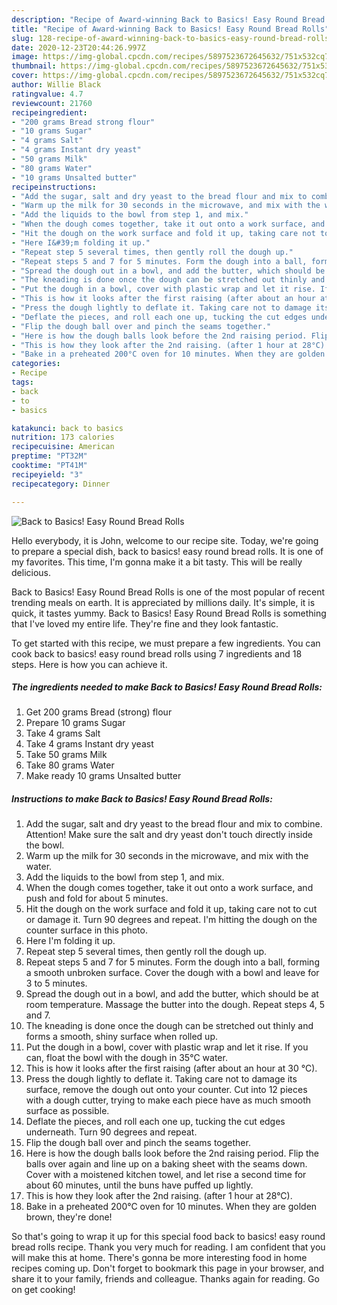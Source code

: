 ```yaml
---
description: "Recipe of Award-winning Back to Basics! Easy Round Bread Rolls"
title: "Recipe of Award-winning Back to Basics! Easy Round Bread Rolls"
slug: 128-recipe-of-award-winning-back-to-basics-easy-round-bread-rolls
date: 2020-12-23T20:44:26.997Z
image: https://img-global.cpcdn.com/recipes/5897523672645632/751x532cq70/back-to-basics-easy-round-bread-rolls-recipe-main-photo.jpg
thumbnail: https://img-global.cpcdn.com/recipes/5897523672645632/751x532cq70/back-to-basics-easy-round-bread-rolls-recipe-main-photo.jpg
cover: https://img-global.cpcdn.com/recipes/5897523672645632/751x532cq70/back-to-basics-easy-round-bread-rolls-recipe-main-photo.jpg
author: Willie Black
ratingvalue: 4.7
reviewcount: 21760
recipeingredient:
- "200 grams Bread strong flour"
- "10 grams Sugar"
- "4 grams Salt"
- "4 grams Instant dry yeast"
- "50 grams Milk"
- "80 grams Water"
- "10 grams Unsalted butter"
recipeinstructions:
- "Add the sugar, salt and dry yeast to the bread flour and mix to combine. Attention! Make sure the salt and dry yeast don&#39;t touch directly inside the bowl."
- "Warm up the milk for 30 seconds in the microwave, and mix with the water."
- "Add the liquids to the bowl from step 1, and mix."
- "When the dough comes together, take it out onto a work surface, and push and fold for about 5 minutes."
- "Hit the dough on the work surface and fold it up, taking care not to cut or damage it. Turn 90 degrees and repeat. I&#39;m hitting the dough on the counter surface in this photo."
- "Here I&#39;m folding it up."
- "Repeat step 5 several times, then gently roll the dough up."
- "Repeat steps 5 and 7 for 5 minutes. Form the dough into a ball, forming a smooth unbroken surface. Cover the dough with a bowl and leave for 3 to 5 minutes."
- "Spread the dough out in a bowl, and add the butter, which should be at room temperature. Massage the butter into the dough. Repeat steps 4, 5 and 7."
- "The kneading is done once the dough can be stretched out thinly and forms a smooth, shiny surface when rolled up."
- "Put the dough in a bowl, cover with plastic wrap and let it rise. If you can, float the bowl with the dough in 35°C water."
- "This is how it looks after the first raising (after about an hour at 30 °C)."
- "Press the dough lightly to deflate it. Taking care not to damage its surface, remove the dough out onto your counter. Cut into 12 pieces with a dough cutter, trying to make each piece have as much smooth surface as possible."
- "Deflate the pieces, and roll each one up, tucking the cut edges underneath. Turn 90 degrees and repeat."
- "Flip the dough ball over and pinch the seams together."
- "Here is how the dough balls look before the 2nd raising period. Flip the balls over again and line up on a baking sheet with the seams down. Cover with a moistened kitchen towel, and let rise a second time for about 60 minutes, until the buns have puffed up lightly."
- "This is how they look after the 2nd raising. (after 1 hour at 28°C)."
- "Bake in a preheated 200°C oven for 10 minutes. When they are golden brown, they&#39;re done!"
categories:
- Recipe
tags:
- back
- to
- basics

katakunci: back to basics 
nutrition: 173 calories
recipecuisine: American
preptime: "PT32M"
cooktime: "PT41M"
recipeyield: "3"
recipecategory: Dinner

---
```



![Back to Basics! Easy Round Bread Rolls](https://img-global.cpcdn.com/recipes/5897523672645632/751x532cq70/back-to-basics-easy-round-bread-rolls-recipe-main-photo.jpg)

Hello everybody, it is John, welcome to our recipe site. Today, we're going to prepare a special dish, back to basics! easy round bread rolls. It is one of my favorites. This time, I'm gonna make it a bit tasty. This will be really delicious.



Back to Basics! Easy Round Bread Rolls is one of the most popular of recent trending meals on earth. It is appreciated by millions daily. It's simple, it is quick, it tastes yummy. Back to Basics! Easy Round Bread Rolls is something that I've loved my entire life. They're fine and they look fantastic.


To get started with this recipe, we must prepare a few ingredients. You can cook back to basics! easy round bread rolls using 7 ingredients and 18 steps. Here is how you can achieve it.

<!--inarticleads1-->

##### The ingredients needed to make Back to Basics! Easy Round Bread Rolls:

1. Get 200 grams Bread (strong) flour
1. Prepare 10 grams Sugar
1. Take 4 grams Salt
1. Take 4 grams Instant dry yeast
1. Take 50 grams Milk
1. Take 80 grams Water
1. Make ready 10 grams Unsalted butter




<!--inarticleads2-->

##### Instructions to make Back to Basics! Easy Round Bread Rolls:

1. Add the sugar, salt and dry yeast to the bread flour and mix to combine. Attention! Make sure the salt and dry yeast don&#39;t touch directly inside the bowl.
1. Warm up the milk for 30 seconds in the microwave, and mix with the water.
1. Add the liquids to the bowl from step 1, and mix.
1. When the dough comes together, take it out onto a work surface, and push and fold for about 5 minutes.
1. Hit the dough on the work surface and fold it up, taking care not to cut or damage it. Turn 90 degrees and repeat. I&#39;m hitting the dough on the counter surface in this photo.
1. Here I&#39;m folding it up.
1. Repeat step 5 several times, then gently roll the dough up.
1. Repeat steps 5 and 7 for 5 minutes. Form the dough into a ball, forming a smooth unbroken surface. Cover the dough with a bowl and leave for 3 to 5 minutes.
1. Spread the dough out in a bowl, and add the butter, which should be at room temperature. Massage the butter into the dough. Repeat steps 4, 5 and 7.
1. The kneading is done once the dough can be stretched out thinly and forms a smooth, shiny surface when rolled up.
1. Put the dough in a bowl, cover with plastic wrap and let it rise. If you can, float the bowl with the dough in 35°C water.
1. This is how it looks after the first raising (after about an hour at 30 °C).
1. Press the dough lightly to deflate it. Taking care not to damage its surface, remove the dough out onto your counter. Cut into 12 pieces with a dough cutter, trying to make each piece have as much smooth surface as possible.
1. Deflate the pieces, and roll each one up, tucking the cut edges underneath. Turn 90 degrees and repeat.
1. Flip the dough ball over and pinch the seams together.
1. Here is how the dough balls look before the 2nd raising period. Flip the balls over again and line up on a baking sheet with the seams down. Cover with a moistened kitchen towel, and let rise a second time for about 60 minutes, until the buns have puffed up lightly.
1. This is how they look after the 2nd raising. (after 1 hour at 28°C).
1. Bake in a preheated 200°C oven for 10 minutes. When they are golden brown, they&#39;re done!




So that's going to wrap it up for this special food back to basics! easy round bread rolls recipe. Thank you very much for reading. I am confident that you will make this at home. There's gonna be more interesting food in home recipes coming up. Don't forget to bookmark this page in your browser, and share it to your family, friends and colleague. Thanks again for reading. Go on get cooking!
